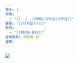 ```yaml
---
갯수: 1
지역:
  - "[[../../ZONE/사무실|사무실]]"
종류: "[[디지털기기]]"
위치:
  - "[[MUIN-BOX]]"
상세위치: 세번째 칸
설명:
---
```

![](http://192.168.50.22/devices/240914_IMG_0007.jpg)